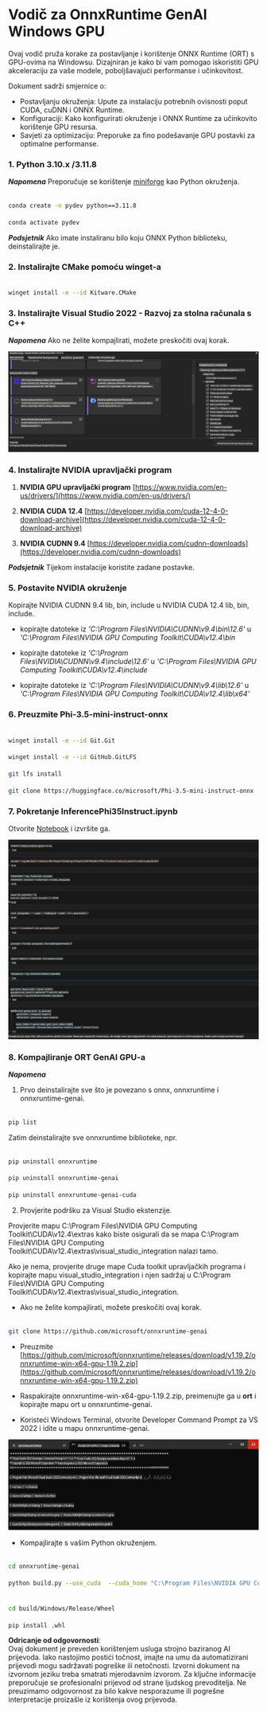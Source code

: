 # **Vodič za OnnxRuntime GenAI Windows GPU**

Ovaj vodič pruža korake za postavljanje i korištenje ONNX Runtime (ORT) s GPU-ovima na Windowsu. Dizajniran je kako bi vam pomogao iskoristiti GPU akceleraciju za vaše modele, poboljšavajući performanse i učinkovitost.

Dokument sadrži smjernice o:

- Postavljanju okruženja: Upute za instalaciju potrebnih ovisnosti poput CUDA, cuDNN i ONNX Runtime.
- Konfiguraciji: Kako konfigurirati okruženje i ONNX Runtime za učinkovito korištenje GPU resursa.
- Savjeti za optimizaciju: Preporuke za fino podešavanje GPU postavki za optimalne performanse.

### **1. Python 3.10.x /3.11.8**

   ***Napomena*** Preporučuje se korištenje [miniforge](https://github.com/conda-forge/miniforge/releases/latest/download/Miniforge3-Windows-x86_64.exe) kao Python okruženja.

   ```bash

   conda create -n pydev python==3.11.8

   conda activate pydev

   ```

   ***Podsjetnik*** Ako imate instaliranu bilo koju ONNX Python biblioteku, deinstalirajte je.

### **2. Instalirajte CMake pomoću winget-a**


   ```bash

   winget install -e --id Kitware.CMake

   ```

### **3. Instalirajte Visual Studio 2022 - Razvoj za stolna računala s C++**

   ***Napomena*** Ako ne želite kompajlirati, možete preskočiti ovaj korak.

![CPP](../../../../../../translated_images/01.8964c1fa47e00dc36af710b967e72dd2f8a2be498e49c8d4c65c11ba105dedf8.hr.png)

### **4. Instalirajte NVIDIA upravljački program**

1. **NVIDIA GPU upravljački program**  [https://www.nvidia.com/en-us/drivers/](https://www.nvidia.com/en-us/drivers/)

2. **NVIDIA CUDA 12.4** [https://developer.nvidia.com/cuda-12-4-0-download-archive](https://developer.nvidia.com/cuda-12-4-0-download-archive)

3. **NVIDIA CUDNN 9.4**  [https://developer.nvidia.com/cudnn-downloads](https://developer.nvidia.com/cudnn-downloads)

***Podsjetnik*** Tijekom instalacije koristite zadane postavke.

### **5. Postavite NVIDIA okruženje**

Kopirajte NVIDIA CUDNN 9.4 lib, bin, include u NVIDIA CUDA 12.4 lib, bin, include.

- kopirajte datoteke iz *'C:\Program Files\NVIDIA\CUDNN\v9.4\bin\12.6'* u *'C:\Program Files\NVIDIA GPU Computing Toolkit\CUDA\v12.4\bin*

- kopirajte datoteke iz *'C:\Program Files\NVIDIA\CUDNN\v9.4\include\12.6'* u *'C:\Program Files\NVIDIA GPU Computing Toolkit\CUDA\v12.4\include*

- kopirajte datoteke iz *'C:\Program Files\NVIDIA\CUDNN\v9.4\lib\12.6'* u *'C:\Program Files\NVIDIA GPU Computing Toolkit\CUDA\v12.4\lib\x64'*

### **6. Preuzmite Phi-3.5-mini-instruct-onnx**


   ```bash

   winget install -e --id Git.Git

   winget install -e --id GitHub.GitLFS

   git lfs install

   git clone https://huggingface.co/microsoft/Phi-3.5-mini-instruct-onnx

   ```

### **7. Pokretanje InferencePhi35Instruct.ipynb**

   Otvorite [Notebook](../../../../../../code/09.UpdateSamples/Aug/ortgpu-phi35-instruct.ipynb) i izvršite ga.

![RESULT](../../../../../../translated_images/02.be96d16e7b1007f1f3941f65561553e62ccbd49c962f3d4a9154b8326c033ec1.hr.png)

### **8. Kompajliranje ORT GenAI GPU-a**

   ***Napomena*** 
   
   1. Prvo deinstalirajte sve što je povezano s onnx, onnxruntime i onnxruntime-genai.

   
   ```bash

   pip list 
   
   ```

   Zatim deinstalirajte sve onnxruntime biblioteke, npr.

   ```bash

   pip uninstall onnxruntime

   pip uninstall onnxruntime-genai

   pip uninstall onnxruntume-genai-cuda
   
   ```

   2. Provjerite podršku za Visual Studio ekstenzije.

   Provjerite mapu C:\Program Files\NVIDIA GPU Computing Toolkit\CUDA\v12.4\extras kako biste osigurali da se mapa C:\Program Files\NVIDIA GPU Computing Toolkit\CUDA\v12.4\extras\visual_studio_integration nalazi tamo. 
   
   Ako je nema, provjerite druge mape Cuda toolkit upravljačkih programa i kopirajte mapu visual_studio_integration i njen sadržaj u C:\Program Files\NVIDIA GPU Computing Toolkit\CUDA\v12.4\extras\visual_studio_integration.

   - Ako ne želite kompajlirati, možete preskočiti ovaj korak.

   ```bash

   git clone https://github.com/microsoft/onnxruntime-genai

   ```

   - Preuzmite [https://github.com/microsoft/onnxruntime/releases/download/v1.19.2/onnxruntime-win-x64-gpu-1.19.2.zip](https://github.com/microsoft/onnxruntime/releases/download/v1.19.2/onnxruntime-win-x64-gpu-1.19.2.zip)

   - Raspakirajte onnxruntime-win-x64-gpu-1.19.2.zip, preimenujte ga u **ort** i kopirajte mapu ort u onnxruntime-genai.

   - Koristeći Windows Terminal, otvorite Developer Command Prompt za VS 2022 i idite u mapu onnxruntime-genai.

![RESULT](../../../../../../translated_images/03.53bb08e3bde53edd1735c5546fb32b9b0bdba93d8241c5e6e3196d8bc01adbd7.hr.png)

   - Kompajlirajte s vašim Python okruženjem.

   
   ```bash

   cd onnxruntime-genai

   python build.py --use_cuda  --cuda_home "C:\Program Files\NVIDIA GPU Computing Toolkit\CUDA\v12.4" --config Release
 

   cd build/Windows/Release/Wheel

   pip install .whl

   ```

**Odricanje od odgovornosti**:  
Ovaj dokument je preveden korištenjem usluga strojno baziranog AI prijevoda. Iako nastojimo postići točnost, imajte na umu da automatizirani prijevodi mogu sadržavati pogreške ili netočnosti. Izvorni dokument na izvornom jeziku treba smatrati mjerodavnim izvorom. Za ključne informacije preporučuje se profesionalni prijevod od strane ljudskog prevoditelja. Ne preuzimamo odgovornost za bilo kakve nesporazume ili pogrešne interpretacije proizašle iz korištenja ovog prijevoda.